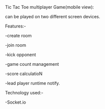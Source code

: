 Tic Tac Toe multiplayer Game(mobile view):
 
 can be played on two different screen devices.
 
 
 
Features:-

-create room

-join room

 -kick opponent
 
 -game count management
 
 -score calculatioN
 
 -lead player runtime notify.
 
 

Technology used:-

 -Socket.io
